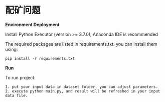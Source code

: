 # 配矿问题


**Environment Deployment**

 Install Python Executor (version >= 3.7.0), Anaconda IDE is recommended


The required packages are listed in requirements.txt. you can install them using:

    pip install -r requirements.txt
 
 **Run**

To run project:

    1. put your input data in dataset folder, you can adjust parameters.
    2. execute python main.py, and result will be refreshed in your input data file.